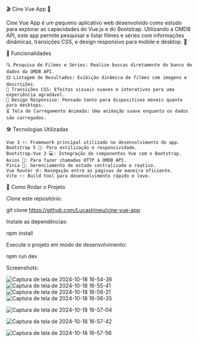 🎬 Cine Vue App 🎥

Cine Vue App é um pequeno aplicativo web desenvolvido como estudo para explorar as capacidades do Vue.js e do Bootstrap. Utilizando a OMDB API, este app permite pesquisar e listar filmes e séries com informações dinâmicas, transições CSS, e design responsivo para mobile e desktop. 🚀

📱 Funcionalidades

    🔍 Pesquisa de Filmes e Séries: Realize buscas diretamente do banco de dados da OMDB API.
    🎞️ Listagem de Resultados: Exibição dinâmica de filmes com imagens e descrições.
    🎨 Transições CSS: Efeitos visuais suaves e interativos para uma experiência agradável.
    📱 Design Responsivo: Pensado tanto para dispositivos móveis quanto para desktops.
    ⏳ Tela de Carregamento Animada: Uma animação suave enquanto os dados são carregados.

🛠️ Tecnologias Utilizadas

    Vue 3 ⚡: Framework principal utilizado no desenvolvimento do app.
    Bootstrap 5 🎨: Para estilização e responsividade.
    Bootstrap-Vue 3 💻: Integração de componentes Vue com o Bootstrap.
    Axios 📡: Para fazer chamadas HTTP à OMDB API.
    Pinia 🍍: Gerenciamento de estado centralizado e reativo.
    Vue Router 🌐: Navegação entre as páginas de maneira eficiente.
    Vite ⚡: Build tool para desenvolvimento rápido e leve.

🚀 Como Rodar o Projeto

Clone este repositório:

git clone https://github.com/LucasIrineu/cine-vue-app


Instale as dependências:

npm install


Execute o projeto em modo de desenvolvimento:

npm run dev

Screenshots:

![Captura de tela de 2024-10-18 16-54-36](https://github.com/user-attachments/assets/78d93f3f-512e-4a08-8c71-1a3cf4f12e0a)
![Captura de tela de 2024-10-18 16-55-41](https://github.com/user-attachments/assets/e73c6810-25fa-44b9-a9ab-24d631bcaa0c)
![Captura de tela de 2024-10-18 16-56-21](https://github.com/user-attachments/assets/daa1c387-8611-4735-b018-2aaeb8ce8420)
![Captura de tela de 2024-10-18 16-56-35](https://github.com/user-attachments/assets/c2a2c494-0858-412b-9134-2c9779b50462)

![Captura de tela de 2024-10-18 16-57-04](https://github.com/user-attachments/assets/cec423f9-b8a0-452b-888b-bd17e57a0729)

![Captura de tela de 2024-10-18 16-57-42](https://github.com/user-attachments/assets/ca774cd1-bc07-4e8c-b796-80da57dd1cfb)

![Captura de tela de 2024-10-18 16-57-56](https://github.com/user-attachments/assets/b413bc7a-d48e-4bb5-b2ea-20e91b70436b)
